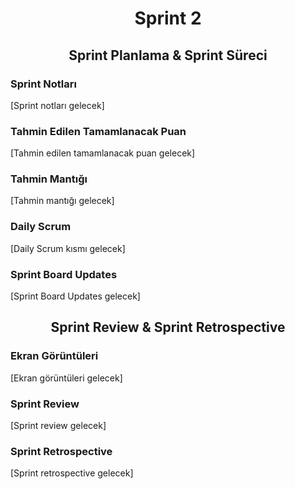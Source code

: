 <div align="center">

# Sprint 2

## Sprint Planlama & Sprint Süreci

</div>

### Sprint Notları

[Sprint notları gelecek]

### Tahmin Edilen Tamamlanacak Puan

[Tahmin edilen tamamlanacak puan gelecek]

### Tahmin Mantığı

[Tahmin mantığı gelecek]

### Daily Scrum

[Daily Scrum kısmı gelecek]

### Sprint Board Updates

[Sprint Board Updates gelecek]

<div align="center">

## Sprint Review & Sprint Retrospective

</div>

### Ekran Görüntüleri

[Ekran görüntüleri gelecek]

### Sprint Review

[Sprint review gelecek]

### Sprint Retrospective

[Sprint retrospective gelecek]
